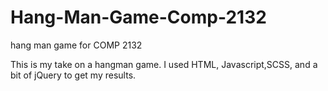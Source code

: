 # Hang-Man-Game-Comp-2132
hang man game for COMP 2132

This is my take on a hangman game. I used HTML, Javascript,SCSS, and a bit of jQuery to get my results. 

